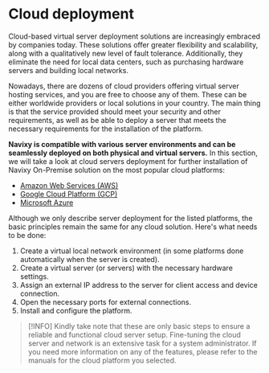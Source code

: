 # Cloud deployment

Cloud-based virtual server deployment solutions are increasingly embraced by companies today. These solutions offer greater flexibility and scalability, along with a qualitatively new level of fault tolerance. Additionally, they eliminate the need for local data centers, such as purchasing hardware servers and building local networks.

Nowadays, there are dozens of cloud providers offering virtual server hosting services, and you are free to choose any of them. These can be either worldwide providers or local solutions in your country. The main thing is that the service provided should meet your security and other requirements, as well as be able to deploy a server that meets the necessary requirements for the installation of the platform.

**Navixy is compatible with various server environments and can be seamlessly deployed on both physical and virtual servers.** In this section, we will take a look at cloud servers deployment for further installation of Navixy On-Premise solution on the most popular cloud platforms:

* [Amazon Web Services (AWS)](amazon-web-services-aws.md)
* [Google Cloud Platform (GCP)](google-cloud-platform.md)
* [Microsoft Azure](microsoft-azure.md)

Although we only describe server deployment for the listed platforms, the basic principles remain the same for any cloud solution. Here's what needs to be done:

1. Create a virtual local network environment (in some platforms done automatically when the server is created).
2. Create a virtual server (or servers) with the necessary hardware settings.
3. Assign an external IP address to the server for client access and device connection.
4. Open the necessary ports for external connections.
5. Install and configure the platform.

> \[!INFO] Kindly take note that these are only basic steps to ensure a reliable and functional cloud server setup. Fine-tuning the cloud server and network is an extensive task for a system administrator. If you need more information on any of the features, please refer to the manuals for the cloud platform you selected.
